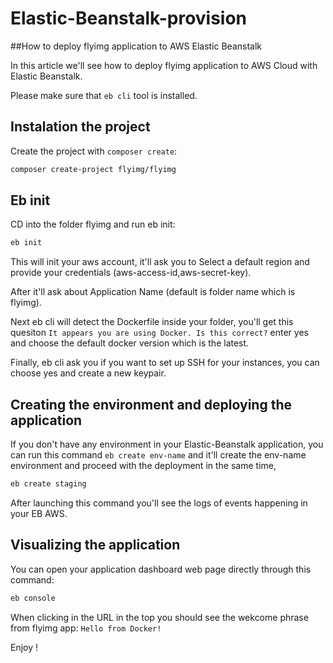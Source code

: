 # Elastic-Beanstalk-provision

##How to deploy flyimg application to AWS Elastic Beanstalk

In this article we'll see how to deploy flyimg application to AWS Cloud with Elastic Beanstalk.

Please make sure that `eb cli` tool is installed.

## Instalation the project

Create the project with `composer create`:

```sh
composer create-project flyimg/flyimg
```

## Eb init

CD into the folder flyimg and run eb init:

```sh
eb init
```

This will init your aws account, it'll ask you to Select a default region and provide your credentials (aws-access-id,aws-secret-key).

After it'll ask about Application Name (default is folder name which is flyimg).

Next eb cli will detect the Dockerfile inside your folder, you'll get this quesiton `It appears you are using Docker. Is this correct?` enter yes and choose the default docker version which is the latest.

Finally, eb cli ask you if you want to set up SSH for your instances, you can choose yes and create a new keypair.

## Creating the environment and deploying the application

If you don't have any environment in your Elastic-Beanstalk application, you can run this command `eb create env-name` and it'll create the env-name environment and proceed with the deployment in the same time, 

```sh
eb create staging
```

After launching this command you'll see the logs of events happening in your EB AWS.


## Visualizing the application

You can open your application dashboard web page directly through this command:

```sh
eb console
```

When clicking in the URL in the top you should see the wekcome phrase from flyimg app: `Hello from Docker!`



Enjoy !
